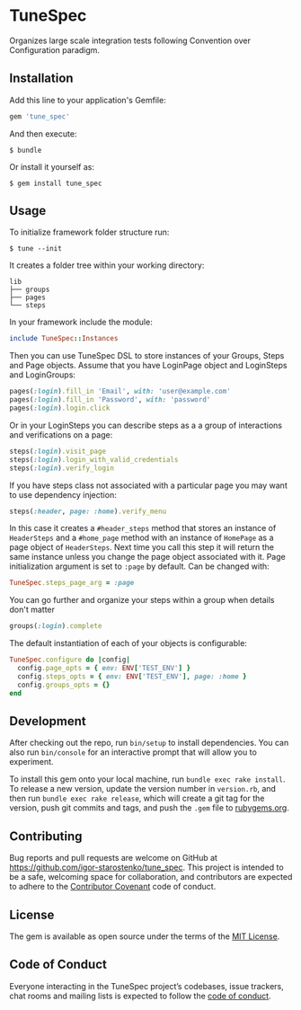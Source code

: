 # TuneSpec

Organizes large scale integration tests following Convention over Configuration paradigm.

## Installation

Add this line to your application's Gemfile:

```ruby
gem 'tune_spec'
```

And then execute:

    $ bundle

Or install it yourself as:

    $ gem install tune_spec

## Usage

To initialize framework folder structure run:

    $ tune --init

It creates a folder tree within your working directory:

```
lib
├── groups
├── pages
└── steps
```

In your framework include the module:

```ruby
include TuneSpec::Instances
```

Then you can use TuneSpec DSL to store instances of your Groups, Steps and Page objects.
Assume that you have LoginPage object and LoginSteps and LoginGroups:
```ruby
pages(:login).fill_in 'Email', with: 'user@example.com'
pages(:login).fill_in 'Password', with: 'password'
pages(:login).login.click
```

Or in your LoginSteps you can describe steps as a a group of interactions and verifications on a page:
```ruby
steps(:login).visit_page
steps(:login).login_with_valid_credentials
steps(:login).verify_login
```

If you have steps class not associated with a particular page you may want to use dependency injection:
```ruby
steps(:header, page: :home).verify_menu
```
In this case it creates a `#header_steps` method that stores an instance of `HeaderSteps` and a `#home_page` method with an instance of `HomePage` as a page object of `HeaderSteps`. Next time you call this step it will return the same instance unless you change the page object associated with it.
Page initialization argument is set to `:page` by default. Can be changed with:
```ruby
TuneSpec.steps_page_arg = :page
```

You can go further and organize your steps within a group when details don't matter
```ruby
groups(:login).complete
```

The default instantiation of each of your objects is configurable:
```ruby
TuneSpec.configure do |config|
  config.page_opts = { env: ENV['TEST_ENV'] }
  config.steps_opts = { env: ENV['TEST_ENV'], page: :home }
  config.groups_opts = {}
end
```

## Development

After checking out the repo, run `bin/setup` to install dependencies. You can also run `bin/console` for an interactive prompt that will allow you to experiment.

To install this gem onto your local machine, run `bundle exec rake install`. To release a new version, update the version number in `version.rb`, and then run `bundle exec rake release`, which will create a git tag for the version, push git commits and tags, and push the `.gem` file to [rubygems.org](https://rubygems.org).

## Contributing

Bug reports and pull requests are welcome on GitHub at https://github.com/igor-starostenko/tune_spec. This project is intended to be a safe, welcoming space for collaboration, and contributors are expected to adhere to the [Contributor Covenant](http://contributor-covenant.org) code of conduct.

## License

The gem is available as open source under the terms of the [MIT License](http://opensource.org/licenses/MIT).

## Code of Conduct

Everyone interacting in the TuneSpec project’s codebases, issue trackers, chat rooms and mailing lists is expected to follow the [code of conduct](https://github.com/[USERNAME]/tune_spec/blob/master/CODE_OF_CONDUCT.md).
